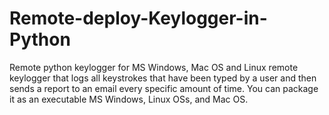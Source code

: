 # Remote-deploy-Keylogger-in-Python

Remote python keylogger for MS Windows, Mac OS and Linux
remote keylogger that logs all keystrokes that have been typed by a user and then sends a report to an email every specific amount of time. You can package it as an executable
MS Windows, Linux OSs, and Mac OS.

